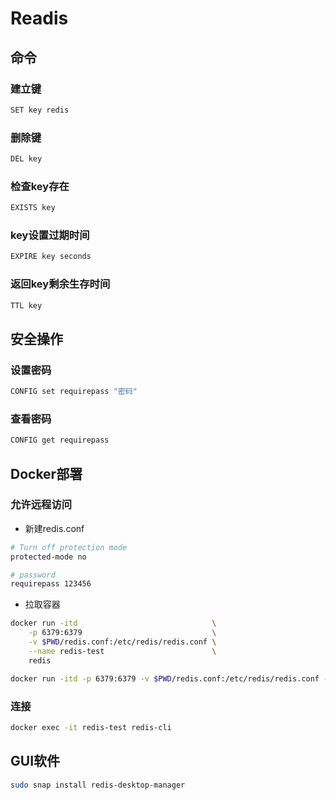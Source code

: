 <!--
 * @Description: 
 * @Version: 1.0
 * @Autor: DaLao
 * @Email:  
 * @Date: 2021-01-24 15:25:28
 * @LastEditors: daLao
 * @LastEditTime: 2023-04-19 14:04:13
-->

# Readis

## 命令

### 建立键

```sh
SET key redis
```

### 删除键

```sh
DEL key
```

### 检查key存在

```sh
EXISTS key
```

### key设置过期时间

```sh
EXPIRE key seconds
```

### 返回key剩余生存时间

```sh
TTL key
```

## 安全操作

### 设置密码

```sh
CONFIG set requirepass "密码"
```

### 查看密码

```sh
CONFIG get requirepass
```

## Docker部署

### 允许远程访问

- 新建redis.conf

```sh
# Turn off protection mode 
protected-mode no  

# password
requirepass 123456
```

- 拉取容器

```sh
docker run -itd                              \
    -p 6379:6379                             \
    -v $PWD/redis.conf:/etc/redis/redis.conf \
    --name redis-test                        \
    redis
```

```sh
docker run -itd -p 6379:6379 -v $PWD/redis.conf:/etc/redis/redis.conf --name redis-server redis 
```

### 连接

```sh
docker exec -it redis-test redis-cli
```

## GUI软件

```sh
sudo snap install redis-desktop-manager
```
